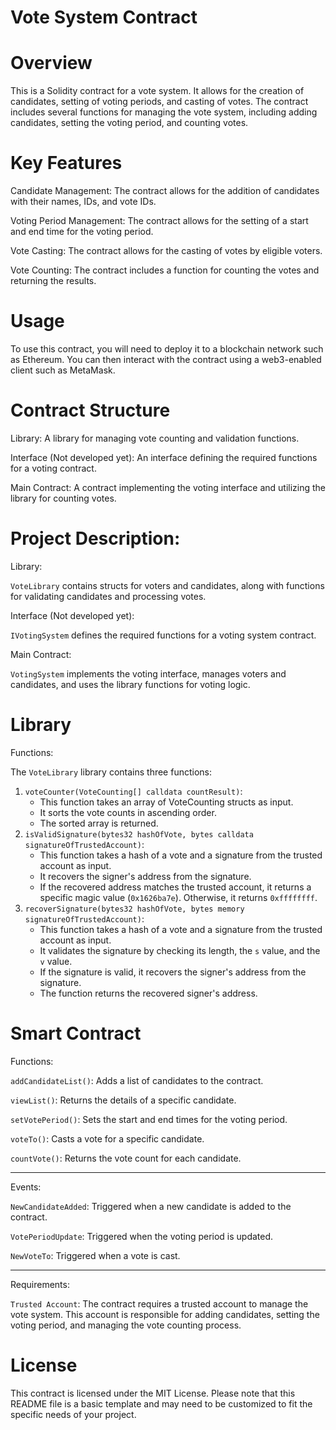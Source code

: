 # Vote System Contract
# Overview

This is a Solidity contract for a vote system. It allows for the creation of candidates, setting of voting periods, and casting of votes. The contract includes several functions for managing the vote system, including adding candidates, setting the voting period, and counting votes.

# Key Features

Candidate Management: The contract allows for the addition of candidates with their names, IDs, and vote IDs.

Voting Period Management: The contract allows for the setting of a start and end time for the voting period.

Vote Casting: The contract allows for the casting of votes by eligible voters.

Vote Counting: The contract includes a function for counting the votes and returning the results.

# Usage

To use this contract, you will need to deploy it to a blockchain network such as Ethereum. You can then interact with the contract using a web3-enabled client such as MetaMask.

# Contract Structure

Library:
A library for managing vote counting and validation functions.

Interface (Not developed yet):
An interface defining the required functions for a voting contract.

Main Contract:
A contract implementing the voting interface and utilizing the library for counting votes.
          
# Project Description:

Library: 

`VoteLibrary` contains structs for voters and candidates, along with functions for validating candidates and processing votes.

Interface (Not developed yet):

`IVotingSystem` defines the required functions for a voting system contract.

Main Contract:

`VotingSystem` implements the voting interface, manages voters and candidates, and uses the library functions for voting logic.

# Library

 Functions:

The `VoteLibrary` library contains three functions:
1) `voteCounter(VoteCounting[] calldata countResult)`:
   * This function takes an array of VoteCounting structs as input.
   * It sorts the vote counts in ascending order.
   * The sorted array is returned.
2) `isValidSignature(bytes32 hashOfVote, bytes calldata signatureOfTrustedAccount)`:
   * This function takes a hash of a vote and a signature from the trusted account as input.
   * It recovers the signer's address from the signature.
   * If the recovered address matches the trusted account, it returns a specific magic value (`0x1626ba7e`). Otherwise, it returns `0xffffffff`.
3) `recoverSignature(bytes32 hashOfVote, bytes memory signatureOfTrustedAccount)`:
   * This function takes a hash of a vote and a signature from the trusted account as input.
   * It validates the signature by checking its length, the `s` value, and the `v` value.
   * If the signature is valid, it recovers the signer's address from the signature.
   * The function returns the recovered signer's address.

# Smart Contract

Functions:

`addCandidateList()`: Adds a list of candidates to the contract.

`viewList()`: Returns the details of a specific candidate.

`setVotePeriod()`: Sets the start and end times for the voting period.

`voteTo()`: Casts a vote for a specific candidate.

`countVote()`: Returns the vote count for each candidate.

****************************************************************

Events: 

`NewCandidateAdded`: Triggered when a new candidate is added to the contract.

`VotePeriodUpdate`: Triggered when the voting period is updated.

`NewVoteTo`: Triggered when a vote is cast.

*****************************************************************

Requirements:

`Trusted Account`: The contract requires a trusted account to manage the vote system. This account is responsible for adding candidates, setting the voting period, and managing the vote counting process.

# License

This contract is licensed under the MIT License. Please note that this README file is a basic template and may need to be customized to fit the specific needs of your project.




